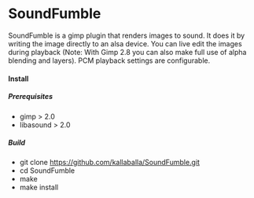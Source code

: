 SoundFumble
===========

SoundFumble is a gimp plugin that renders images to sound.
It does it by writing the image directly to an alsa device. You can live edit the images during playback (Note: With Gimp 2.8 you can also make full use of alpha blending and layers).
PCM playback settings are configurable.

#### Install

##### Prerequisites

* gimp > 2.0
* libasound > 2.0

##### Build

* git clone https://github.com/kallaballa/SoundFumble.git
* cd SoundFumble
* make
* make install

